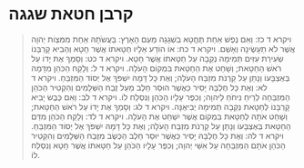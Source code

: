 # קרבן חטאת שגגה

> ויקרא ד כז: וְאִם נֶפֶשׁ אַחַת תֶּחֱטָא בִשְׁגָגָה מֵעַם הָאָרֶץ:  בַּעֲשֹׂתָהּ אַחַת מִמִּצְוֹת יְהוָה אֲשֶׁר לֹא תֵעָשֶׂינָה וְאָשֵׁם.
> ויקרא ד כח: אוֹ הוֹדַע אֵלָיו חַטָּאתוֹ אֲשֶׁר חָטָא וְהֵבִיא קָרְבָּנוֹ שְׂעִירַת עִזִּים תְּמִימָה נְקֵבָה עַל חַטָּאתוֹ אֲשֶׁר חָטָא.
> ויקרא ד כט: וְסָמַךְ אֶת יָדוֹ עַל רֹאשׁ הַחַטָּאת; וְשָׁחַט אֶת הַחַטָּאת בִּמְקוֹם הָעֹלָה.
> ויקרא ד ל: וְלָקַח הַכֹּהֵן מִדָּמָהּ בְּאֶצְבָּעוֹ וְנָתַן עַל קַרְנֹת מִזְבַּח הָעֹלָה; וְאֶת כָּל דָּמָהּ יִשְׁפֹּךְ אֶל יְסוֹד הַמִּזְבֵּחַ.
> ויקרא ד לא: וְאֶת כָּל חֶלְבָּהּ יָסִיר כַּאֲשֶׁר הוּסַר חֵלֶב מֵעַל זֶבַח הַשְּׁלָמִים וְהִקְטִיר הַכֹּהֵן הַמִּזְבֵּחָה לְרֵיחַ נִיחֹחַ לַיהוָה; וְכִפֶּר עָלָיו הַכֹּהֵן וְנִסְלַח לוֹ.
> ויקרא ד לב: וְאִם כֶּבֶשׂ יָבִיא קָרְבָּנוֹ לְחַטָּאת נְקֵבָה תְמִימָה יְבִיאֶנָּה.
> ויקרא ד לג: וְסָמַךְ אֶת יָדוֹ עַל רֹאשׁ הַחַטָּאת; וְשָׁחַט אֹתָהּ לְחַטָּאת בִּמְקוֹם אֲשֶׁר יִשְׁחַט אֶת הָעֹלָה.
> ויקרא ד לד: וְלָקַח הַכֹּהֵן מִדַּם הַחַטָּאת בְּאֶצְבָּעוֹ וְנָתַן עַל קַרְנֹת מִזְבַּח הָעֹלָה; וְאֶת כָּל דָּמָהּ יִשְׁפֹּךְ אֶל יְסוֹד הַמִּזְבֵּחַ.
> ויקרא ד לה: וְאֶת כָּל חֶלְבָּהּ יָסִיר כַּאֲשֶׁר יוּסַר חֵלֶב הַכֶּשֶׂב מִזֶּבַח הַשְּׁלָמִים וְהִקְטִיר הַכֹּהֵן אֹתָם הַמִּזְבֵּחָה עַל אִשֵּׁי יְהוָה; וְכִפֶּר עָלָיו הַכֹּהֵן עַל חַטָּאתוֹ אֲשֶׁר חָטָא וְנִסְלַח לוֹ. 
 

